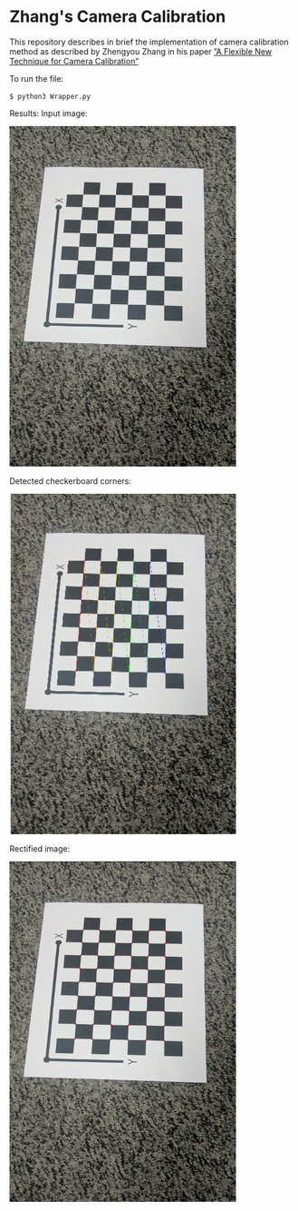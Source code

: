 # Zhang's Camera Calibration
This repository describes in brief the implementation of camera calibration method as described by Zhengyou Zhang in his paper [”A Flexible New Technique for Camera Calibration”](https://www.microsoft.com/en-us/research/wp-content/uploads/2016/02/tr98-71.pdf)


To run the file:

    $ python3 Wrapper.py
    
   
Results:
Input image:

<img src="https://github.com/saurabhp369/Zhang_Camera_Calibration/blob/main/Output/c.jpg" width = 400 height = 600>

Detected checkerboard corners:

<img src="https://github.com/saurabhp369/Zhang_Camera_Calibration/blob/main/Output/check_corners.png" width = 400 height = 600>


Rectified image:

<img src="https://github.com/saurabhp369/Zhang_Camera_Calibration/blob/main/Output/rectify_0.jpg" width = 400 height = 600>

